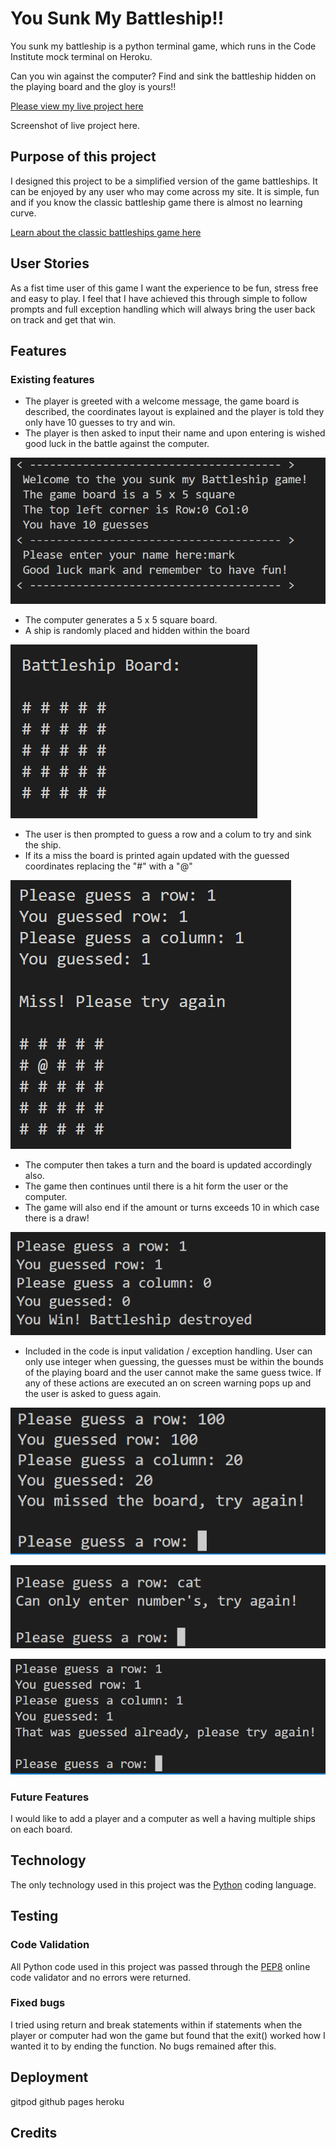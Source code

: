 # You Sunk My Battleship!!

You sunk my battleship is a python terminal game, which runs in the Code Institute mock terminal on Heroku. 

Can you win against the computer? Find and sink the battleship hidden on the playing board and the gloy is yours!!

[Please view my live project here]()

Screenshot of live project here.

## Purpose of this project

I designed this project to be a simplified version of the game battleships. It can be enjoyed by any user who may come across my site. It is simple, fun and if you know the classic battleship game there is almost no learning curve. 

[Learn about the classic battleships game here](https://en.wikipedia.org/wiki/Battleship_(game))

## User Stories

As a fist time user of this game I want the experience to be fun, stress free and easy to play. I feel that I have achieved this through simple to follow prompts and full exception handling which will always bring the user back on track and get that win.

## Features

### Existing features

* The player is greeted with a welcome message, the game board is described, the coordinates layout is explained and the player is told they only have 10 guesses to try and win. 
* The player is then asked to input their name and upon entering is wished good luck in the battle against the computer.

![Welcome message screenshot](screenshots/welcome_message_screenshot.PNG) 

* The computer generates a 5 x 5 square board.
* A ship is randomly placed and hidden within the board 

![Board screenshot](screenshots/playing_board_screenshot.PNG) 

* The user is then prompted to guess a row and a colum to try and sink the ship.
* If its a miss the board is printed again updated with the guessed coordinates replacing the "#" with a "@" 

![Player miss screenshot](screenshots/miss_screenshot.PNG)

* The computer then takes a turn and the board is updated accordingly also.
* The game then continues until there is a hit form the user or the computer.
* The game will also end if the amount or turns exceeds 10 in which case there is a draw!

![Player win screenshot](screenshots/player_win_screenshot.PNG)

* Included in the code is input validation / exception handling. User can only use integer when guessing, the guesses must be within the bounds of the playing board and the user cannot make the same guess twice. If any of these actions are executed an on screen warning pops up and the user is asked to guess again.

![Missed board screenshot](screenshots/missed_board_screenshot.PNG)

![Number only screenshot](screenshots/numbers_only_screenshot.PNG)

![Duplicate guess screenshot](screenshots/duplicate_guess_screenshot.PNG)

### Future Features

I would like to add a player and a computer as well a having multiple ships on each board.

## Technology

The only technology used in this project was the [Python](https://en.wikipedia.org/wiki/Python_(programming_language)) coding language.

## Testing

### Code Validation

All Python code used in this project was passed through the [PEP8](http://pep8online.com/) online code validator and no errors were returned. 

### Fixed bugs

I tried using return and break statements within if statements when the player or computer had won the game but found that the exit() worked how I wanted it to by ending the function. No bugs remained after this.

## Deployment

gitpod
github pages
heroku

## Credits 

